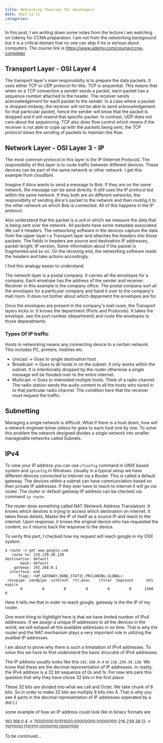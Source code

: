 ```yaml
---
title: Networking theories for developers
date: 2023-12-11
categories:
---
```


In this post, I am writing down some notes from the lecture I am watching on Udemy for CCNA preparation. I am not from the networking background but it is a critical domain that no one can skip if he is serious about computers.
The course link is https://www.udemy.com/course/ccna-complete/

## Transport Layer - OSI Layer 4

The transport layer's main responsibilty is to prepare the data packets. It uses either TCP or UDP protocol for this.
TCP is sequential. This means that when on a TCP connection a sender sends a packet, each packet has a sequence number attached to the header. The receiver sends acknowledgement for each packet to the sender. In a case where a packet is dropped midway, the receiver will not be able to send acknowledgement for that particular packet, hence the sender will know that the packet is dropped and it will resend that specific packet. In contrast, UDP does not care about the sequencing. TCP also does flow control which means if the receiver is not able to cope up with the packets being sent, the TCP protocol slows the sending of packets to maintain the flow.

## Network Layer - OSI Layer 3 - IP 

The most common protocol in this layer is the IP (Internet Protocol). The responsiblity of this layer is to route traffic between different devices. These devices can be part of the same network or other network. I get this example from cloudfare.

Imagine if Alice wants to send a message to Bob. If they are on the same network, the message can be send directly. It still uses the IP protocol but within the same network. If they both are on different networks, the responsiblity of sending Alice's packet to the network and then routing it to the other network on which Bob is connected. All of this happens in the IP protocol.

Also understand that the packet is a unit in which we measure the data that is being sent over the network. All packets have some metadata associated. We call it Headers. The networking software in the devices capture the data from the upper layer i.e Transport layer and attaches the headers into those packets. The fields in headers are source and destination IP addresses, packet lenght, IP version, Some information about if the packet is fragmented and so on. On the receving end, the networking software reads the headers and take actions accordingly.

I find this analogy easier to understand.

The network layer is a postal company. It carries all the envolopes for a company. Each envelope has the address of the sender and receiver. Receiver in this example is the company office. The postal company sort all the envolopes for a particular company and hand it over to the company's mail room. It does not bother about which deparment the envelopes are for.

Once the envelopes are present in the company's mail room, the Transport layers kicks in. It knows the department (Ports and Protocols). It takes the envelope, see the port number (department) and route the envelopes to those deparatments.

### Types Of IP traffic
Hosts in networking means any connecting device to a certain network. This includes PC, printers, mobiles etc.

- Unicast -> Goes to single destination host
- Broadcast -> Goes to all hosts in on the subnet. It only works within the subnet. It is intentionally dropped by the router otherwise a single message will be flooded over to the entire internet.
- Multicast -> Goes to interested multiple hosts. Think of a radio channel. The radio station sends the audio content to all the hosts who tuned in to that particular radio channel. The condition here that the receiver must request the traffic.

## Subnetting
Managing a single network is difficult. What if there is a host down, how will a network engineer know unless he goes to each host one by one.
To solve this problem the network designed divides a single network into smaller manageable networks called Subnets.

## IPv4
To view your IP address you can use `ifconfig` command in UNIX based system and `ipconfig` in Windows. Usually in a typical setup we have different devices connected to internet via a Router. This is called a default gateway. The devices within a subnet can have communciation based on their private IP addresses. If they ever have to reach to internet it will go via router. The router or default gateway IP address can be checked via command `ip route`.

The router does something called NAT (Network Address Translation). It knows which devices is trying to access which destination on internet. It takes those details, Masks the IP of itself as a source IP and reach to the internet. Upon response, it knows the original device who has requested the content, so it returns back the response to the device.

To verity this part, I checked how my request will reach google in my OSX system.
```
$ route -n get www.google.com
   route to: 216.239.38.120
destination: default
       mask: default
    gateway: 192.168.0.1
  interface: en0
      flags: <UP,GATEWAY,DONE,STATIC,PRCLONING,GLOBAL>
 recvpipe  sendpipe  ssthresh  rtt,msec    rttvar  hopcount      mtu     expire
       0         0         0         0         0         0      1500         0
```

Here it tells me that in order to reach google, gateway is the the IP of my router.

One more thing to hightlight here is that we have limited number of IPv4 addresses. If we assign a unique IP addresses to all the devices in the world, we will exhaust all the available addresses in no time. That is why the router and the NAT mechanism plays a very important role in utilizing the availbel IP addresses

I am about to prove why there is such a limiatation of IPv4 addresses. To solve this we have to first understand the basic strucutre of IPv4 addresses. 

The IP address usually looks like this `192.168.0.4` or `216.239.38.120`. We know that these are the decimal representation of IP addresses. In reality, the IPv4 address is a 32 bit sequence of 0s and 1s. For now lets park this question that why they have chose 32 bits in the first place.

These 32 bits are divided into what we call and Octet. We take chunk of 8 bits. So in order to make 32 bits we multiply 8 bits into 4. That is why you see 4 parts in the decimal representation of IP addresses seperated by a dot (.)

some example of how an IP address could look like in binary formats are 

192.168.0.4 -> 11000000.10101000.00000000.00000100
216.239.38.12 -> 11011000.11101111.00100110.00001100


To be continued...